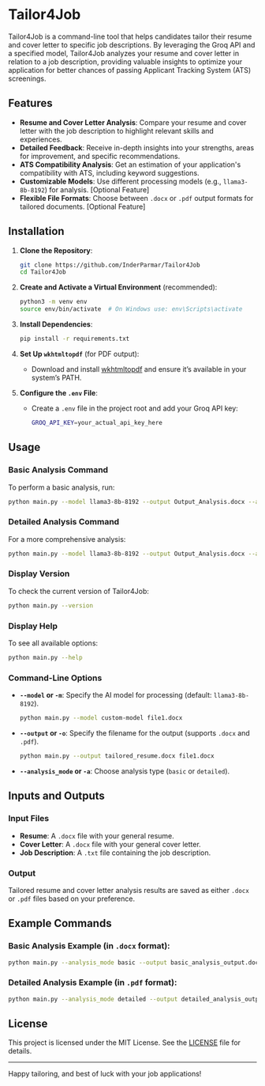 # Tailor4Job

Tailor4Job is a command-line tool that helps candidates tailor their resume and cover letter to specific job descriptions. By leveraging the Groq API and a specified model, Tailor4Job analyzes your resume and cover letter in relation to a job description, providing valuable insights to optimize your application for better chances of passing Applicant Tracking System (ATS) screenings.

## Features
- **Resume and Cover Letter Analysis**: Compare your resume and cover letter with the job description to highlight relevant skills and experiences.
- **Detailed Feedback**: Receive in-depth insights into your strengths, areas for improvement, and specific recommendations.
- **ATS Compatibility Analysis**: Get an estimation of your application's compatibility with ATS, including keyword suggestions.
- **Customizable Models**: Use different processing models (e.g., `llama3-8b-8192`) for analysis. [Optional Feature]
- **Flexible File Formats**: Choose between `.docx` or `.pdf` output formats for tailored documents. [Optional Feature]

## Installation

1. **Clone the Repository**:
   ```bash
   git clone https://github.com/InderParmar/Tailor4Job
   cd Tailor4Job
   ```

2. **Create and Activate a Virtual Environment** (recommended):
   ```bash
   python3 -m venv env
   source env/bin/activate  # On Windows use: env\Scripts\activate
   ```

3. **Install Dependencies**:
   ```bash
   pip install -r requirements.txt
   ```

4. **Set Up `wkhtmltopdf`** (for PDF output):
   - Download and install [wkhtmltopdf](https://wkhtmltopdf.org/downloads.html) and ensure it’s available in your system’s PATH.

5. **Configure the `.env` File**:
   - Create a `.env` file in the project root and add your Groq API key:
     ```bash
     GROQ_API_KEY=your_actual_api_key_here
     ```

## Usage

### Basic Analysis Command
To perform a basic analysis, run:
```bash
python main.py --model llama3-8b-8192 --output Output_Analysis.docx --analysis_mode basic GENERAL_RESUME.docx General_Cover_Letter.docx job_description.txt
```

### Detailed Analysis Command
For a more comprehensive analysis:
```bash
python main.py --model llama3-8b-8192 --output Output_Analysis.docx --analysis_mode detailed GENERAL_RESUME.docx General_Cover_Letter.docx job_description.txt
```

### Display Version
To check the current version of Tailor4Job:
```bash
python main.py --version
```

### Display Help
To see all available options:
```bash
python main.py --help
```

### Command-Line Options
- **`--model` or `-m`**: Specify the AI model for processing (default: `llama3-8b-8192`).
  ```bash
  python main.py --model custom-model file1.docx
  ```

- **`--output` or `-o`**: Specify the filename for the output (supports `.docx` and `.pdf`).
  ```bash
  python main.py --output tailored_resume.docx file1.docx
  ```

- **`--analysis_mode` or `-a`**: Choose analysis type (`basic` or `detailed`).

## Inputs and Outputs

### Input Files
- **Resume**: A `.docx` file with your general resume.
- **Cover Letter**: A `.docx` file with your general cover letter.
- **Job Description**: A `.txt` file containing the job description.

### Output
Tailored resume and cover letter analysis results are saved as either `.docx` or `.pdf` files based on your preference.

## Example Commands

### Basic Analysis Example (in `.docx` format):
```bash
python main.py --analysis_mode basic --output basic_analysis_output.docx GENERAL_RESUME.docx General_Cover_Letter.docx job_description.txt
```

### Detailed Analysis Example (in `.pdf` format):
```bash
python main.py --analysis_mode detailed --output detailed_analysis_output.pdf GENERAL_RESUME.docx General_Cover_Letter.docx job_description.txt
```

## License

This project is licensed under the MIT License. See the [LICENSE](LICENSE) file for details.

---

Happy tailoring, and best of luck with your job applications!
```